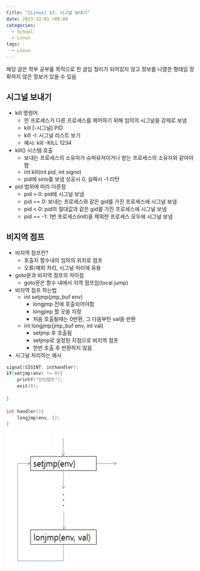 ```yaml
---
title: "[Linux] 13. 시그널 보내기"
date: 2023-12-01 +09:00
categories:
  - School
  - Linux
tags:
  - Linux
---
```

해당 글은 학부 공부를 목적으로 한 글임
정리가 되어있지 않고 정보를 나열한 형태임
정확하지 않은 정보가 있을 수 있음

## 시그널 보내기
* kill 명령어
  * 한 프로세스가 다른 프로세스를 제어하기 위해 임의의 시그널을 강제로 보냄
  * kill [-시그널] PID
  * kill -l: 시그널 리스트 보기
  * 예시: kill -KILL 1234
* kill() 시스템 호출
  * 보내는 프로세스의 소유자가 슈퍼유저이거나 받는 프로세스의 소유자와 같아야함
  * int kill(int pid, int signo)
  * pid에 sino를 보냄 성공시 0, 실패시 -1 리턴
* pid 범위에 따라 다른점
  * pid > 0: pid에 시그널 보냄
  * pid == 0: 보내는 프로세스와 같은 gid를 가진 프로세스에 시그널 보냄
  * pid < 0: pid의 절대값과 같은 gid를 가진 프로세스에 시그널 보냄
  * pid == -1: 1번 프로세스(init)을 제외한 프로세스 모두에 시그널 보냄

## 비지역 점프
* 비지역 점프란?
  * 호출자 함수내의 임의의 위치로 점프
  * 오류/예외 처리, 시그널 처리에 유용
* goto문과 비지역 점프의 차이점
  * goto문은 함수 내에서 지역 점프임(local jump)
* 비지역 점프 하는법
  * int setjmp(jmp_buf env)
    * longjmp 전에 호출되어야함
    * longjmp 할 곳을 지정
    * 처음 호출될때는 0반환, 그 다음부턴 val을 반환
  * int longjmp(jmp_buf env, int val)
    * setjmp 후 호출됨
    * setjmp로 설정된 지점으로 비지역 점프
    * 한번 호출 후 반환하지 않음
* 시그널 처리하는 예시

```c++
signal(SIGINT, inthandler);
if(setjmp(env) != 0){
    printf("인터럽트");
    exit(0);
    
}

int handler(){
    longjmp(env, 1);
}
```

![2023-12-01-Linux-13](images/2023-12-01-Linux-13.png)
